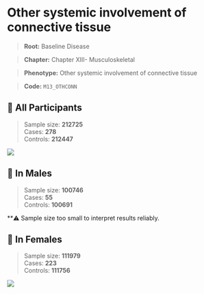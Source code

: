 # Other systemic involvement of connective tissue

> **Root:** Baseline Disease  

> **Chapter:** Chapter XIII- Musculoskeletal  

> **Phenotype:** Other systemic involvement of connective tissue  

> **Code:** `M13_OTHCONN`

## 🧪 All Participants  
> Sample size: **212725**  
> Cases: **278**  
> Controls: **212447**
<img src="/Disease/Figures/ALL/Baseline/M13_OTHCONN.png"/>
<CsvTable src="/public/Disease/Data/ALL/Baseline/LG_M13_OTHCONN.csv" label="🔍 View full results" />

## 👨 In Males  
> Sample size: **100746**  
> Cases: **55**  
> Controls: **100691**

**⚠️ Sample size too small to interpret results reliably.

## 👩 In Females  
> Sample size: **111979**  
> Cases: **223**  
> Controls: **111756**
<img src="/Disease/Figures/Female/Baseline/M13_OTHCONN.png"/>
<CsvTable src="/public/Disease/Data/Female/Baseline/LG_M13_OTHCONN.csv" label="🔍 View full results" />
